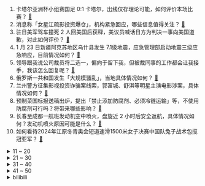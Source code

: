 1. 卡塔尔亚洲杯小组赛国足 0:1 卡塔尔，出线仅存理论可能，如何评价本场比赛？ [:link:](https://www.zhihu.com/question/640724121)
2. 消息称「女星江疏影投资爆仓」，机构紧急回应，哪些信息值得关注？ [:link:](https://www.zhihu.com/question/640673901)
3. 驻日美军驾车撞死 2 人回美国后获释，美议员喊话日方为判决一事向美国道歉，对此如何评价？ [:link:](https://www.zhihu.com/question/640675946)
4. 1 月 23 日新疆阿克苏地区乌什县发生 7.1级地震，应急管理部启动地震三级应急响应，目前情况如何？ [:link:](https://www.zhihu.com/question/640763089)
5. 领导跟我说公司裁员将二选一，偏向于留下我，但被裁同事的工作都会让我接手，我该怎么回复呢？ [:link:](https://www.zhihu.com/question/640546143)
6. 俄罗斯一共和国发生「大规模骚乱」，当地具体情况如何？ [:link:](https://www.zhihu.com/question/640079536)
7. 兰州警方征集影视投资诈骗案线索，郭富城、舒淇等明星主演电影涉案，具体情况如何？ [:link:](https://www.zhihu.com/question/640675559)
8. 预制菜国标报送稿出炉，提出「禁止添加防腐剂、必须冷链运输」等，不使用防腐剂可行吗？将带来哪些影响？ [:link:](https://www.zhihu.com/question/640674945)
9. 长春至成都一航班发动机空中喷火，盘旋近 2 小时后安全返航，具体情况如何？发动机喷火原因可能是什么？ [:link:](https://www.zhihu.com/question/640700145)
10. 如何看待2024年江原冬青奥会短道速滑1500米女子决赛中国队兔子战术包揽冠亚军？ [:link:](https://www.zhihu.com/question/640576304)
<details>
<summary>11 ~ 20</summary>

11. 云南昭通山体滑坡灾害，搜救出失联人员 8 人，已无生命体征，当前救援情况如何？ [:link:](https://www.zhihu.com/question/640663872)
12. 男子买烟后自称未成年向店家索赔 1 万，律师「系勒索，或追究刑事责任」，如何从法律角度解读？ [:link:](https://www.zhihu.com/question/640617249)
13. 博主无视警告标识拍照，引导网友翻围栏，军媒称「军事重地，禁止进入，并非儿戏」，该行为涉及哪些法律问题？ [:link:](https://www.zhihu.com/question/640659834)
14. 1 月 60 城首套房贷利率进入「3 时代」，专家称「更多城市将不设首套利率下限」，如何解读？ [:link:](https://www.zhihu.com/question/640650116)
15. 国内某985工科博士生，前三年一直帮老板做项目，博四上学期结束的时候才确定研究方向，纠结要不要退学？ [:link:](https://www.zhihu.com/question/640110768)
16. A股承担着一个什么功能？ [:link:](https://www.zhihu.com/question/633366326)
17. 2024 LPL 春季赛RNG 2:1 EDG，如何评价这场比赛？ [:link:](https://www.zhihu.com/question/640709075)
18. 卡塔尔亚洲杯卡塔尔 1:0 中国，如何评价这场比赛？ [:link:](https://www.zhihu.com/question/640749526)
19. 2023年，你最幸运的一件事是什么？ [:link:](https://www.zhihu.com/question/640646019)
20. 深圳市足球俱乐部宣布因严重历史债务难以为继，退出职业联赛，哪些信息值得关注？ [:link:](https://www.zhihu.com/question/640672584)
</details>
<details>
<summary>21 ~ 30</summary>

21. 1 月 22 日沪指失守 2800 点，贵州茅台、招商银行等逆市翻红，如何看待今日行情？ [:link:](https://www.zhihu.com/question/640610592)
22. 如何评价《声生不息家年华》的几位嘉宾？ [:link:](https://www.zhihu.com/question/636819738)
23. 2024年了求推荐性价比高的通话降噪耳机? [:link:](https://www.zhihu.com/question/637997948)
24. 如何评价（G）I-DLE 本次回归先行曲 Wife？ [:link:](https://www.zhihu.com/question/640581173)
25. 什么是通勤婚姻？你能接受这种模式的婚姻吗？会存在哪些问题？ [:link:](https://www.zhihu.com/question/640656527)
26. 《艾尔登法环》里谁杀了主角的女巫？ [:link:](https://www.zhihu.com/question/520542675)
27. 龙年春节快到了，有没有年货性价比较高的直播间推荐？ [:link:](https://www.zhihu.com/question/640641532)
28. 太原地铁修得为什么这么慢？ [:link:](https://www.zhihu.com/question/460842290)
29. 下雨天做什么事情比较开心? [:link:](https://www.zhihu.com/question/634958142)
30. 中国「地下管道修复技术」被用到北美欧洲，透露出哪些信息？ [:link:](https://www.zhihu.com/question/640656739)
</details>
<details>
<summary>31 ~ 40</summary>

31. 唐山打人案属地公安原局长获刑 12 年，如何从法律角度解读？起到哪些警示作用？ [:link:](https://www.zhihu.com/question/640689826)
32. 拳皇和街霸最本质的区别是什么？ [:link:](https://www.zhihu.com/question/615809928)
33. 成绩差是因为孩子真的笨吗？ [:link:](https://www.zhihu.com/question/632402145)
34. 连载四十三年的日本体育漫画《足球小将》将于2024年4月迎来完结，作为粉丝你有什么感触？ [:link:](https://www.zhihu.com/question/639732414)
35. 暴雪黄色预警继续，广西、广东等地部分地区有大到暴雪，暴雪天气应注意哪些安全问题？ [:link:](https://www.zhihu.com/question/640603733)
36. 前中超冠军深圳队官方：球队无法通过准入，正式解散，哪些信息值得关注？ [:link:](https://www.zhihu.com/question/640617233)
37. 微信红包与转账性质区别明确，「红包被认定为赠与，无需返还」，哪些信息值得关注？ [:link:](https://www.zhihu.com/question/640602495)
38. 在养宠过程中，你是否有过特别崩溃的瞬间？ [:link:](https://www.zhihu.com/question/639819428)
39. 红海局势持续发酵，农产品供应链风险加剧，这会带来哪些影响？红海航运危机还将持续多久？ [:link:](https://www.zhihu.com/question/640613397)
40. 北约将举行数十年来最大规模军演，俄副外长称「军演标志着北约回归冷战模式」，哪些信息值得关注？ [:link:](https://www.zhihu.com/question/640605703)
</details>
<details>
<summary>41 ~ 50</summary>

41. 华为和东风旗下岚图汽车达成战略合作，采用HI智能汽车解决方案模式，大家怎么看？ [:link:](https://www.zhihu.com/question/640431816)
42. 1 月 LPR 报价出炉，1 年期和 5 年期利率均维持不变，这意味着什么？ [:link:](https://www.zhihu.com/question/640609571)
43. 云南镇雄山体滑坡致47人失联，目前当地情况如何？ [:link:](https://www.zhihu.com/question/640612979)
44. 繁花里阿宝为什么原谅蔡司令？ [:link:](https://www.zhihu.com/question/640560627)
45. 如果你是岸本齐史，你会怎样处理小李这个纯努力无血统型角色？ [:link:](https://www.zhihu.com/question/639132635)
46. 2024微单相机购买求推荐，1.5w的预算？ [:link:](https://www.zhihu.com/question/638500622)
47. 谁家的公司（什么工作）会给员工配两台电脑，双屏操作？ [:link:](https://www.zhihu.com/question/640036055)
48. 买车和买房选哪个? [:link:](https://www.zhihu.com/question/637911902)
49. 2024 LPL 春季赛BLG 2:1 TES，如何评价这场比赛？ [:link:](https://www.zhihu.com/question/640068565)
50. 23-24 赛季德甲拜仁慕尼黑 0:1 不莱梅，如何评价这场比赛？ [:link:](https://www.zhihu.com/question/640574502)
</details><details>
<summary>bilibili</summary>

</details>